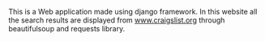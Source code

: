 This is a Web application made using django framework.
In this website all the search results are displayed from www.craigslist.org through beautifulsoup and requests library.
